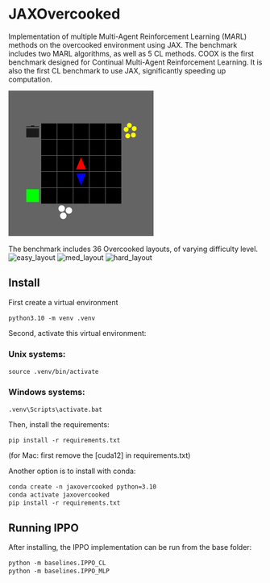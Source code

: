 # JAXOvercooked
Implementation of multiple Multi-Agent Reinforcement Learning (MARL) methods on the overcooked environment using JAX.
The benchmark includes two MARL algorithms, as well as 5 CL methods. COOX is the first benchmark designed for Continual Multi-Agent Reinforcement Learning. It is also the first CL benchmark to use JAX, significantly speeding up computation. 

![IPPO gif](./overcooked_gif.gif)

The benchmark includes 36 Overcooked layouts, of varying difficulty level. 
![easy_layout](./assets/screenshots/basic_kitchen_large.png)
![med_layout](./assets/screenshots/split_work.png)
![hard_layout](./assets/screenshots/split_kitchen.png)

## Install
First create a virtual environment 
``` 
python3.10 -m venv .venv
```

Second, activate this virtual environment:
### Unix systems: 
``` 
source .venv/bin/activate
```
### Windows systems:
``` 
.venv\Scripts\activate.bat
```

Then, install the requirements: 
``` 
pip install -r requirements.txt
```
(for Mac: first remove the [cuda12] in requirements.txt)

Another option is to install with conda:
```
conda create -n jaxovercooked python=3.10
conda activate jaxovercooked
pip install -r requirements.txt
```

## Running IPPO
After installing, the IPPO implementation can be run from the base folder:
```
python -m baselines.IPPO_CL
python -m baselines.IPPO_MLP
```


